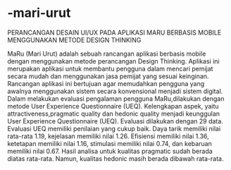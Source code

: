# -mari-urut
PERANCANGAN DESAIN UI/UX PADA APLIKASI MARU BERBASIS MOBILE MENGGUNAKAN METODE DESIGN THINKING

MaRu (Mari Urut) adalah sebuah rancangan aplikasi berbasis mobile dengan menggunakan metode perancangan Design Thinking.
Aplikasi ini merupakan aplikasi untuk membantu pengguna dalam mencari pemijat secara mudah dan menggunakan jasa pemijat yang sesuai keinginan. 
Rancangan aplikasi ini bertujuan agar memudahkan pengguna yang awalnya menggunakan sistem secara konvensional menjadi sistem digital. 
Dalam melakukan evaluasi pengalaman pengguna MaRu,dilakukan dengan metode User Experience Questionnaire (UEQ). Kelengkapan aspek, yaitu attractiveness,pragmatic quality dan hedonic quality menjadi keunggulan User Experience Questionnaire (UEQ). Evaluasi dilakukan dengan 29 data. Evaluasi UEQ memiliki penilaian yang cukup baik.
Daya tarik memiliki nilai rata-rata 1.19, kejelasan memiliki nilai 1.26. Efisiensi memiliki nilai 1.36, ketetapan memiliki nilai 1.16, stimulasi memiliki nilai 0.74, dan kebaruan memiliki nilai 0.67. Hasil analisa untuk kualitas pragmatic sudah berada diatas rata-rata. Namun, kualitas hedonic masih berada dibawah rata-rata.
